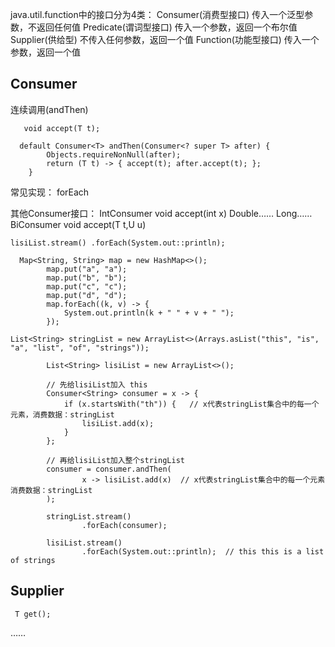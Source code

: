 java.util.function中的接口分为4类：
Consumer(消费型接口) 传入一个泛型参数，不返回任何值
Predicate(谓词型接口) 传入一个参数，返回一个布尔值
Supplier(供给型) 不传入任何参数，返回一个值
Function(功能型接口) 传入一个参数，返回一个值



## Consumer

连续调用(andThen)
```
   void accept(T t);

  default Consumer<T> andThen(Consumer<? super T> after) {
        Objects.requireNonNull(after);
        return (T t) -> { accept(t); after.accept(t); };
    }

```
常见实现：
forEach

其他Consumer接口：
IntConsumer  void accept(int x)
Double……
Long……
BiConsumer   void accept(T t,U u)


```
lisiList.stream() .forEach(System.out::println);

```

```
  Map<String, String> map = new HashMap<>();
        map.put("a", "a");
        map.put("b", "b");
        map.put("c", "c");
        map.put("d", "d");
        map.forEach((k, v) -> {
            System.out.println(k + " " + v + " ");
        });
```

```
List<String> stringList = new ArrayList<>(Arrays.asList("this", "is", "a", "list", "of", "strings"));

        List<String> lisiList = new ArrayList<>();

		// 先给lisiList加入 this
        Consumer<String> consumer = x -> {
            if (x.startsWith("th")) {   // x代表stringList集合中的每一个元素，消费数据：stringList
                lisiList.add(x);
            }
        };

	    // 再给lisiList加入整个stringList
        consumer = consumer.andThen(
                x -> lisiList.add(x)  // x代表stringList集合中的每一个元素  消费数据：stringList
        );

        stringList.stream()
                .forEach(consumer);

        lisiList.stream()
                .forEach(System.out::println);  // this this is a list of strings
```



## Supplier

```
 T get();
```

……

